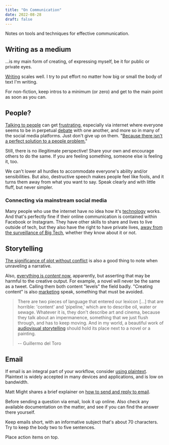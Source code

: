 ```yaml
---
title: "On Communication"
date: 2022-08-28
draft: false
---
```


Notes on tools and techniques for effective communication.

## Writing as a medium

...is my main form of creating,
of expressing myself,
be it for public or private eyes.

[Writing](/writing) scales well.
I try to put effort no matter
how big or small the body of text I'm writing.

For non-fiction, keep intros to a minimum (or zero) and get to the main
point as soon as you can.

## People?

[Talking to people](/public-speaking) can get [frustrating](/frustration),
especially via internet where everyone seems to be in perpetual [debate](/debate)
with one another,
and more so in many of the social media platforms.
Just don't give up on them.
"[Because there isn't a perfect solution to a people problem.](https://seths.blog/2022/11/people-problems-are-complicated-problems/)"

Still, there is no illegitimate perspective! Share your own and encourage
others to do the same. If you are feeling something, someone else is
feeling it, too.

We can't lower all hurdles to accommodate everyone's ability and/or
sensibilities. But also, destructive speech makes people feel like
fools, and it turns them away from what you want to say.
Speak clearly and with little fluff, but never simpler.

### Connecting via mainstream social media

Many people who use the internet have no idea how it's
[technology](/technology) works. And that's perfectly fine if their
online communication is contained within Facebook or Instagram.
They have other skills to share and lives to live outside of tech,
but they also have the right to have private lives,
[away from the surveillance of Big Tech](/infosec), whether they know about it or not.

## Storytelling

[The significance of plot without conflict](https://stilleatingoranges.tumblr.com/post/25153960313/the-significance-of-plot-without-conflict)
is also a good thing to note when unraveling a narrative.

Also, [everything is *content* now](https://www.youtube.com/watch?v=hAtbFwzZp6Y), apparently,
but asserting that may be harmful to the creative output.
For example, a novel will never be the same as a tweet.
Calling them both content "levels" the field badly.
"Creating content" is also [marketing](/mr) speak, something that must
be avoided.

> There are two pieces of language that entered our lexicon [...] that
> are horrible: 'content' and 'pipeline,' which are to describe oil,
> water or sewage. Whatever it is, they don't describe art and cinema,
> because they talk about an impermanence, something that we just flush
> through, and has to keep moving. And in my world, a beautiful work of
> [audiovisual storytelling](/filmmaking) should hold its place next to a novel or a
> painting.
>  
> -- Guillermo del Toro

## Email

If email is an integral part of your workflow,
consider [using plaintext](https://useplaintext.email).
Plaintext is widely accepted in many devices and applications,
and is low on bandwidth.

Matt Might shares a brief explainer on
[how to send and reply to email](http://matt.might.net/articles/how-to-email/).

Before sending a question via email,
look it up online.
Also check any available documentation on the matter,
and see if you can find the answer there yourself.

Keep emails short,
with an informative subject that's about 70 characters.
Try to keep the body two to five sentences.

Place action items on top.
